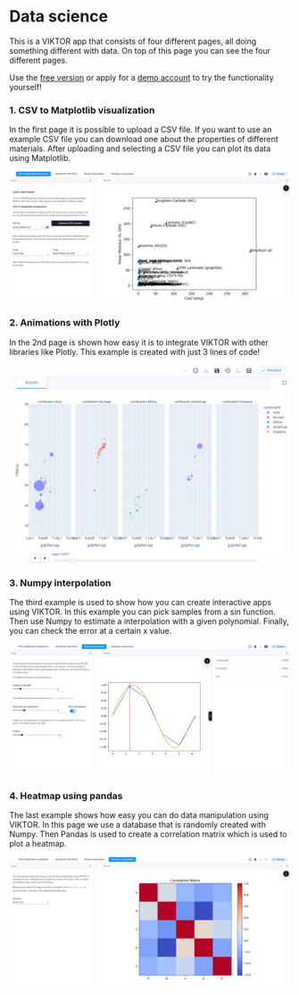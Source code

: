# Data science
This is a VIKTOR app that consists of four different pages, all doing something different with data. On top of this 
page you can see the four different pages.

Use the [free version](https://www.viktor.ai/try-for-free) or apply for a [demo account](https://www.viktor.ai/try-for-free)
to try the functionality yourself!

### 1. CSV to Matplotlib visualization
In the first page it is possible to upload a CSV file. If you want to use an example CSV file you can
download one about the properties of different materials. After uploading and selecting a CSV file you
can plot its data using Matplotlib.

![](.viktor-template/csv_to_matplotlib.png)

### 2. Animations with Plotly
In the 2nd page is shown how easy it is to integrate VIKTOR with other libraries like Plotly. 
This example is created with just 3 lines of code!

![](.viktor-template/gapminder.gif)

### 3. Numpy interpolation 
The third example is used to show how you can create interactive apps using VIKTOR. 
In this example you can pick samples from a sin function. 
Then use Numpy to estimate a interpolation with a given polynomial. 
Finally, you can check the error at a certain x value.

![](.viktor-template/numpy_interpolation.png)

### 4. Heatmap using pandas
The last example shows how easy you can do data manipulation using VIKTOR. 
In this page we use a database that is randomly created with Numpy. Then Pandas is used
to create a correlation matrix which is used to plot a heatmap.

![](.viktor-template/pandas_heatmap.png)
